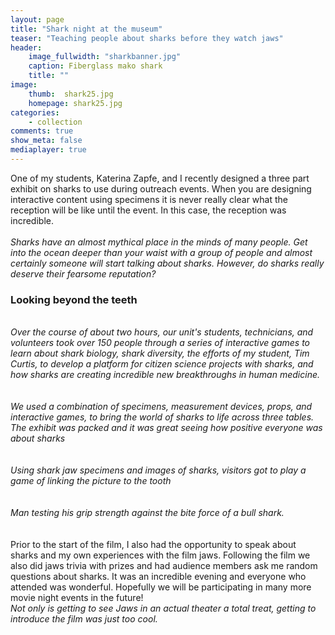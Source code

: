 ```yaml
---
layout: page
title: "Shark night at the museum"
teaser: "Teaching people about sharks before they watch jaws"
header:
    image_fullwidth: "sharkbanner.jpg"
    caption: Fiberglass mako shark 
    title: ""
image:
    thumb:  shark25.jpg
    homepage: shark25.jpg
categories:
    - collection
comments: true
show_meta: false
mediaplayer: true
---
```

 
One of my students, Katerina Zapfe, and I recently designed a three part exhibit on sharks to use during outreach events. When you are designing interactive content using specimens it is never really clear what the reception will be like until the event. In this case, the reception was incredible.
<br>
<br>
<img class="b30" src="http://carolinafishes.github.io/images/shark25.jpg" alt=""><em>Sharks have an almost mythical place in the minds of many people. Get into the ocean deeper than your waist with a group of people and almost certainly someone will start talking about sharks. However, do sharks really deserve their fearsome reputation? </em>
<br>
<h3> Looking beyond the teeth </h3>
<br>
<img class="b30" src="http://carolinafishes.github.io/images/shark09.jpg" alt=""><em>Over the course of about two hours, our unit's students, technicians, and volunteers took over 150 people through a series of interactive games to learn about shark biology, shark diversity, the efforts of my student, Tim Curtis, to develop a platform for citizen science projects with sharks, and how sharks are creating incredible new breakthroughs in human medicine.  </em>
<br>
<br>
<br>
<img class="b30" src="http://carolinafishes.github.io/images/shark11.jpg" alt=""><em>We used a combination of specimens, measurement devices, props, and interactive games, to bring the world of sharks to life across three tables. The exhibit was packed and it was great seeing how positive everyone was about sharks</em>
<br>
<br>
<br>
<img class="b30" src="http://carolinafishes.github.io/images/shark02.jpg" alt=""><em>Using shark jaw specimens and images of sharks, visitors got to play a game of linking the picture to the tooth </em>
<br>
<br>
<br>
<img class="b30" src="http://carolinafishes.github.io/images/shark17.jpg" alt=""><em>Man testing his grip strength against the bite force of a bull shark.</em>
<br>
<br>
<br>
Prior to the start of the film, I also had the opportunity to speak about sharks and my own experiences with the film jaws. Following the film we also did jaws trivia with prizes and had audience members ask me random questions about sharks. It was an incredible evening and everyone who attended was wonderful. Hopefully we will be participating in many more movie night events in the future!
<br>
<img class="b30" src="http://carolinafishes.github.io/images/shark15.jpg" alt=""><em>Not only is getting to see Jaws in an actual theater a total treat, getting to introduce the film was just too cool.</em>


